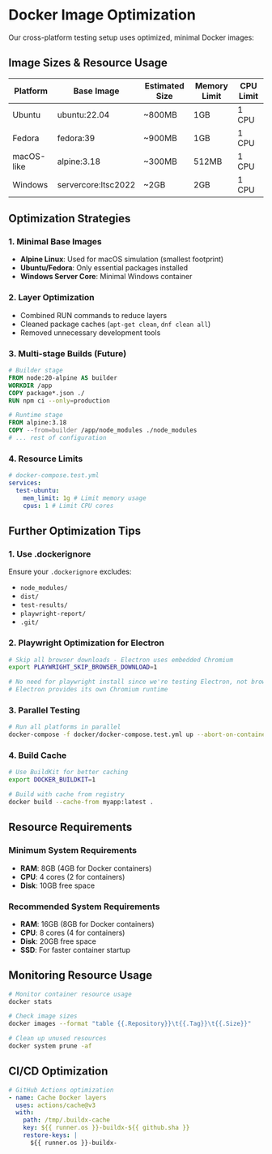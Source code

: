 # Docker Image Optimization

Our cross-platform testing setup uses optimized, minimal Docker images:

## Image Sizes & Resource Usage

| Platform   | Base Image          | Estimated Size | Memory Limit | CPU Limit |
| ---------- | ------------------- | -------------- | ------------ | --------- |
| Ubuntu     | ubuntu:22.04        | ~800MB         | 1GB          | 1 CPU     |
| Fedora     | fedora:39           | ~900MB         | 1GB          | 1 CPU     |
| macOS-like | alpine:3.18         | ~300MB         | 512MB        | 1 CPU     |
| Windows    | servercore:ltsc2022 | ~2GB           | 2GB          | 1 CPU     |

## Optimization Strategies

### 1. Minimal Base Images

- **Alpine Linux**: Used for macOS simulation (smallest footprint)
- **Ubuntu/Fedora**: Only essential packages installed
- **Windows Server Core**: Minimal Windows container

### 2. Layer Optimization

- Combined RUN commands to reduce layers
- Cleaned package caches (`apt-get clean`, `dnf clean all`)
- Removed unnecessary development tools

### 3. Multi-stage Builds (Future)

```dockerfile
# Builder stage
FROM node:20-alpine AS builder
WORKDIR /app
COPY package*.json ./
RUN npm ci --only=production

# Runtime stage
FROM alpine:3.18
COPY --from=builder /app/node_modules ./node_modules
# ... rest of configuration
```

### 4. Resource Limits

```yaml
# docker-compose.test.yml
services:
  test-ubuntu:
    mem_limit: 1g # Limit memory usage
    cpus: 1 # Limit CPU cores
```

## Further Optimization Tips

### 1. Use .dockerignore

Ensure your `.dockerignore` excludes:

- `node_modules/`
- `dist/`
- `test-results/`
- `playwright-report/`
- `.git/`

### 2. Playwright Optimization for Electron

```bash
# Skip all browser downloads - Electron uses embedded Chromium
export PLAYWRIGHT_SKIP_BROWSER_DOWNLOAD=1

# No need for playwright install since we're testing Electron, not browsers
# Electron provides its own Chromium runtime
```

### 3. Parallel Testing

```bash
# Run all platforms in parallel
docker-compose -f docker/docker-compose.test.yml up --abort-on-container-exit
```

### 4. Build Cache

```bash
# Use BuildKit for better caching
export DOCKER_BUILDKIT=1

# Build with cache from registry
docker build --cache-from myapp:latest .
```

## Resource Requirements

### Minimum System Requirements

- **RAM**: 8GB (4GB for Docker containers)
- **CPU**: 4 cores (2 for containers)
- **Disk**: 10GB free space

### Recommended System Requirements

- **RAM**: 16GB (8GB for Docker containers)
- **CPU**: 8 cores (4 for containers)
- **Disk**: 20GB free space
- **SSD**: For faster container startup

## Monitoring Resource Usage

```bash
# Monitor container resource usage
docker stats

# Check image sizes
docker images --format "table {{.Repository}}\t{{.Tag}}\t{{.Size}}"

# Clean up unused resources
docker system prune -af
```

## CI/CD Optimization

```yaml
# GitHub Actions optimization
- name: Cache Docker layers
  uses: actions/cache@v3
  with:
    path: /tmp/.buildx-cache
    key: ${{ runner.os }}-buildx-${{ github.sha }}
    restore-keys: |
      ${{ runner.os }}-buildx-
```
